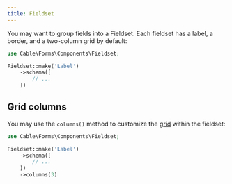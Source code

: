 ```yaml
---
title: Fieldset
---
```


You may want to group fields into a Fieldset. Each fieldset has a label, a border, and a two-column grid by default:

```php
use Cable\Forms\Components\Fieldset;

Fieldset::make('Label')
    ->schema([
        // ...
    ])
```

## Grid columns

You may use the `columns()` method to customize the [grid](grid) within the fieldset:

```php
use Cable\Forms\Components\Fieldset;

Fieldset::make('Label')
    ->schema([
        // ...
    ])
    ->columns(3)
```

